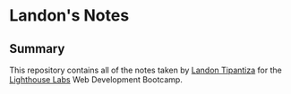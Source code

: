 # Landon's Notes
## Summary 
This repository contains all of the notes taken by [Landon Tipantiza](https://github.com/tipantiza) for the [Lighthouse Labs](https://www.lighthouselabs.ca/) Web Development Bootcamp.